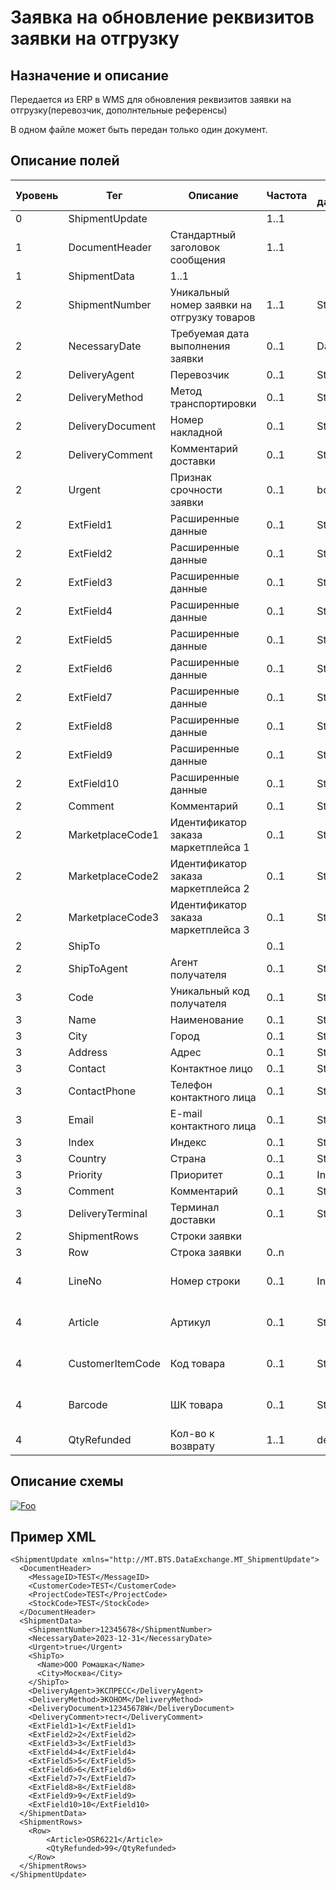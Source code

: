 # Заявка на обновление реквизитов заявки на отгрузку

## Назначение и описание
Передается из ERP в WMS для обновления реквизитов заявки на отгрузку(перевозчик, дополнтельные референсы)

В одном файле может быть передан только один документ.

## Описание полей

Уровень | Тег | Описание | Частота | Тип данных | Размер поля | Комментарий
--------|-----|----------|---------|------------|-------------|------------
0       | ShipmentUpdate |                                                    | 1..1    |            |             |
1       | DocumentHeader   | Стандартный заголовок сообщения                   | 1..1    |            |             | Общая структура сообщения                                 
1       | ShipmentData   |                                                     1..1     |            |             |
2       | ShipmentNumber   | Уникальный номер заявки на отгрузку товаров       | 1..1    | String     | 50          |  
2       | NecessaryDate   | Требуемая дата выполнения заявки      | 0..1    | Date     |           |     
2       | DeliveryAgent   | Перевозчик       | 0..1    | String     | 20          |                                      
2       | DeliveryMethod   | Метод транспортировки       | 0..1    | String     | 20          |     
2       | DeliveryDocument  | Номер накладной                                  | 0..1    | String     | 35          |     
2       | DeliveryComment   | Комментарий доставки      | 0..1    | String     | 100          |      
2       | Urgent   | Признак срочности заявки      | 0..1    | bool     |           |       
2       | ExtField1        | Расширенные данные                                | 0..1    | String     | 80          |                                                           
2       | ExtField2        | Расширенные данные                                | 0..1    | String     | 80          |                                                           
2       | ExtField3        | Расширенные данные                                | 0..1    | String     | 80          |                                                           
2       | ExtField4        | Расширенные данные                                | 0..1    | String     | 80          |                                                           
2       | ExtField5        | Расширенные данные                                | 0..1    | String     | 80          |                                                           
2       | ExtField6        | Расширенные данные                                | 0..1    | String     | 80          |                                                           
2       | ExtField7        | Расширенные данные                                | 0..1    | String     | 80          |                                                           
2       | ExtField8        | Расширенные данные                                | 0..1    | String     | 80          |                                                           
2       | ExtField9        | Расширенные данные                                | 0..1    | String     | 80          |                                                           
2       | ExtField10       | Расширенные данные                                | 0..1    | String     | 80          |                                                           
2       | Comment          | Комментарий                                       | 0..1    | String     | 250         |  
2       | MarketplaceCode1 | Идентификатор заказа маркетплейса 1               | 0..1    | String     | 80          |  
2       | MarketplaceCode2 | Идентификатор заказа маркетплейса 2               | 0..1    | String     | 80          | 
2       | MarketplaceCode3 | Идентификатор заказа маркетплейса 3               | 0..1    | String     | 80          | 
2       | ShipTo          |                                        | 0..1    |      |          |    
2       | ShipToAgent      | Агент получателя                                           | 0..1    | String     | 20          |    
3       | Code             | Уникальный код получателя                                  | 0..1    | String     | 20          |                                                           
3       | Name             | Наименование                                               | 0..1    | String     | 100         |                                                           
3       | City             | Город                                                      | 0..1    | String     | 30          |                                                           
3       | Address          | Адрес                                                      | 0..1    | String     | 250         |                                                           
3       | Contact          | Контактное лицо                                            | 0..1    | String     | 250         |                                                           
3       | ContactPhone     | Телефон контактного лица                                   | 0..1    | String     | 100         |                                                           
3       | Email            | E-mail контактного лица                                    | 0..1    | String     | 200         |                                                           
3       | Index            | Индекс                                                     | 0..1    | String     | 20          |                                                           
3       | Country          | Страна                                                     | 0..1    | String     | 30          |                                                           
3       | Priority         | Приоритет                                                  | 0..1    | Integer    |             |                                                           
3       | Comment          | Комментарий                                                | 0..1    | String     | 250         |
3       | DeliveryTerminal | Терминал доставки  					| 0..1    | String     | 50          |                                                           
2       | ShipmentRows | Строки заявки  					|     |       |            |    
3       | Row | Строка заявки   					| 0..n    |      |           | 
4       | LineNo | Номер строки 					| 0..1    | Integer     |           | Указывается номер строки переданный в изначальном заказе 
4       | Article | Артикул 					| 0..1    | String     |    100       | Обязательно заполнение одного из значений Article, CustomerItemCode,Barcode
4       | CustomerItemCode | Код товара   | 0..1    | String     |    100       | Обязательно заполнение одного из значений Article, CustomerItemCode,Barcode
4       | Barcode | ШК товара 			| 0..1    | String     |    100       | Обязательно заполнение одного из значений Article, CustomerItemCode,Barcode
4       | QtyRefunded | Кол-во к возврату 					| 1..1    | decimal     |           |  

## Описание схемы
<a href="https://github.com/MajorTerminal/MTXML/blob/master/XSD/MT_DocumentSticker.xsd" rel="XSD">![Foo](https://user-images.githubusercontent.com/22858622/134012526-73d1b128-a2cd-4d14-8a13-10f81a57c04f.png)</a>

## Пример XML
```
<ShipmentUpdate xmlns="http://MT.BTS.DataExchange.MT_ShipmentUpdate">
  <DocumentHeader>
    <MessageID>TEST</MessageID>
    <CustomerCode>TEST</CustomerCode> 
    <ProjectCode>TEST</ProjectCode>
    <StockCode>TEST</StockCode> 
  </DocumentHeader>
  <ShipmentData>
    <ShipmentNumber>12345678</ShipmentNumber>  
    <NecessaryDate>2023-12-31</NecessaryDate> 
    <Urgent>true</Urgent>
    <ShipTo>  
      <Name>ООО Ромашка</Name> 
      <City>Москва</City> 
    </ShipTo>
    <DeliveryAgent>ЭКСПРЕСС</DeliveryAgent>
    <DeliveryMethod>ЭКОНОМ</DeliveryMethod>
    <DeliveryDocument>12345678W</DeliveryDocument>
    <DeliveryComment>тест</DeliveryComment>
    <ExtField1>1</ExtField1>
    <ExtField2>2</ExtField2>
    <ExtField3>3</ExtField3>
    <ExtField4>4</ExtField4>
    <ExtField5>5</ExtField5>
    <ExtField6>6</ExtField6>
    <ExtField7>7</ExtField7>
    <ExtField8>8</ExtField8>
    <ExtField9>9</ExtField9>
    <ExtField10>10</ExtField10>   
  </ShipmentData>
  <ShipmentRows>
    <Row> 
		<Article>OSR6221</Article>
		<QtyRefunded>99</QtyRefunded>
    </Row>
  </ShipmentRows>
</ShipmentUpdate>
```

